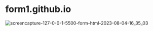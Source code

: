 # form1.github.io

![screencapture-127-0-0-1-5500-form-html-2023-08-04-16_35_03](https://github.com/Het2604/form1.github.io/assets/137598780/16d31839-ee15-4f84-ab13-afe36c77e94f)
